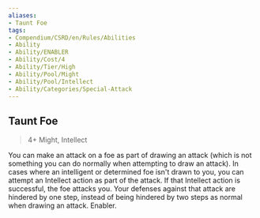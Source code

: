 ```yaml
---
aliases:
- Taunt Foe
tags:
- Compendium/CSRD/en/Rules/Abilities
- Ability
- Ability/ENABLER
- Ability/Cost/4
- Ability/Tier/High
- Ability/Pool/Might
- Ability/Pool/Intellect
- Ability/Categories/Special-Attack
---
```


  
## Taunt Foe  
>4+  Might, Intellect  
  
You can make an attack on a foe as part of drawing an attack (which is not something you can do normally when attempting to draw an attack). In cases where an intelligent or determined foe isn't drawn to you, you can attempt an Intellect action as part of the attack. If that Intellect action is successful, the foe attacks you. Your defenses against that attack are hindered by one step, instead of being hindered by two steps as normal when drawing an attack. Enabler.